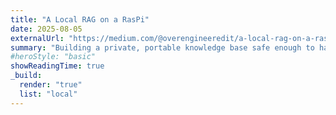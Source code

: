 ```yaml
---
title: "A Local RAG on a RasPi"
date: 2025-08-05
externalUrl: "https://medium.com/@overengineeredit/a-local-rag-on-a-raspi-439496796324"
summary: "Building a private, portable knowledge base safe enough to hand to your child for learning. Using RAG on a Raspberry Pi CM4 to ensure acurate responses by querying only trusted content. See how to build a Star Trek knowledge base with Python, ChromaDB, and DeepSeek R1. Showing how everyone can have their own off-grid encyclopedia for ~$250."
#heroStyle: "basic"
showReadingTime: true
_build:
  render: "true"
  list: "local"
---
```

